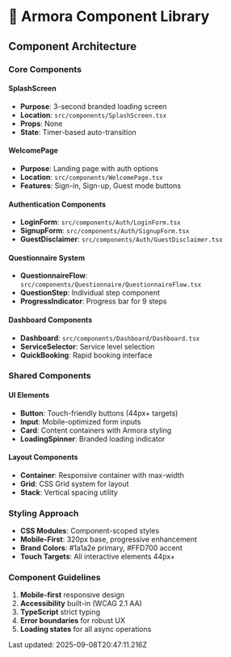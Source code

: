 # 🧩 Armora Component Library

## Component Architecture

### Core Components

#### SplashScreen
- **Purpose**: 3-second branded loading screen
- **Location**: `src/components/SplashScreen.tsx`
- **Props**: None
- **State**: Timer-based auto-transition

#### WelcomePage
- **Purpose**: Landing page with auth options
- **Location**: `src/components/WelcomePage.tsx`
- **Features**: Sign-in, Sign-up, Guest mode buttons

#### Authentication Components
- **LoginForm**: `src/components/Auth/LoginForm.tsx`
- **SignupForm**: `src/components/Auth/SignupForm.tsx`
- **GuestDisclaimer**: `src/components/Auth/GuestDisclaimer.tsx`

#### Questionnaire System
- **QuestionnaireFlow**: `src/components/Questionnaire/QuestionnaireFlow.tsx`
- **QuestionStep**: Individual step component
- **ProgressIndicator**: Progress bar for 9 steps

#### Dashboard Components
- **Dashboard**: `src/components/Dashboard/Dashboard.tsx`
- **ServiceSelector**: Service level selection
- **QuickBooking**: Rapid booking interface

### Shared Components

#### UI Elements
- **Button**: Touch-friendly buttons (44px+ targets)
- **Input**: Mobile-optimized form inputs
- **Card**: Content containers with Armora styling
- **LoadingSpinner**: Branded loading indicator

#### Layout Components
- **Container**: Responsive container with max-width
- **Grid**: CSS Grid system for layout
- **Stack**: Vertical spacing utility

### Styling Approach
- **CSS Modules**: Component-scoped styles
- **Mobile-First**: 320px base, progressive enhancement
- **Brand Colors**: #1a1a2e primary, #FFD700 accent
- **Touch Targets**: All interactive elements 44px+

### Component Guidelines
1. **Mobile-first** responsive design
2. **Accessibility** built-in (WCAG 2.1 AA)
3. **TypeScript** strict typing
4. **Error boundaries** for robust UX
5. **Loading states** for all async operations

Last updated: 2025-09-08T20:47:11.216Z
